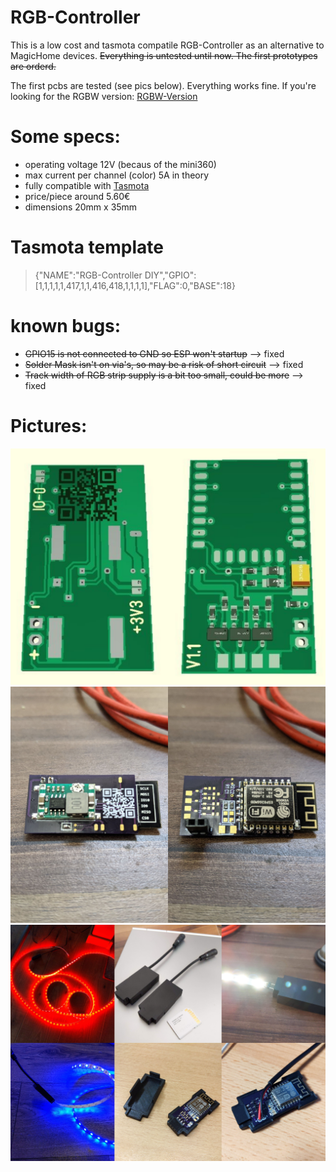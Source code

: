 # RGB-Controller
This is a low cost and tasmota compatile RGB-Controller as an alternative to MagicHome devices.
~~Everything is untested until now. The first prototypes are orderd.~~ 

The first pcbs are tested (see pics below). Everything works fine.
If you're looking for the RGBW version: [RGBW-Version](https://github.com/maxl95/RGBW-Controller)

# Some specs:
- operating voltage 12V (becaus of the mini360)
- max current per channel (color) 5A in theory 
- fully compatible with [Tasmota](https://github.com/arendst/Tasmota)
- price/piece around 5.60€
- dimensions 20mm x 35mm

# Tasmota template
> {"NAME":"RGB-Controller DIY","GPIO":[1,1,1,1,1,417,1,1,416,418,1,1,1,1],"FLAG":0,"BASE":18}

# known bugs:
- ~~GPIO15 is not connected to GND so ESP won't startup~~ --> fixed
- ~~Solder Mask isn't on via's, so may be a risk of short circuit~~ --> fixed
- ~~Track width of RGB strip supply is a bit too small, could be more~~ --> fixed

# Pictures:
![Board3D](pictures/Board_3D_collage.jpg)
![Prototyp](pictures/prototyp1_collage.jpg)
![Collage](pictures/Collage.jpg)
